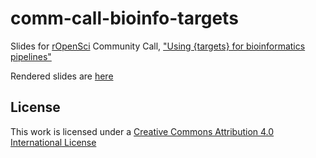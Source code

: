 # comm-call-bioinfo-targets

Slides for [rOpenSci](https://ropensci.org/commcalls/jan2023-targets/) Community Call, ["Using {targets} for bioinformatics pipelines"](https://github.com/joelnitta/comm-call-bioinfo-targets/)

Rendered slides are [here](https://joelnitta.github.io/comm-call-bioinfo-targets)

## License

This work is licensed under a
[Creative Commons Attribution 4.0 International License](http://creativecommons.org/licenses/by/4.0/)
